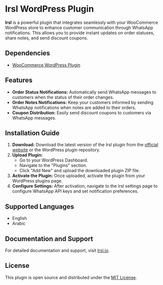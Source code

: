 
# Irsl WordPress Plugin

**Irsl** is a powerful plugin that integrates seamlessly with your WooCommerce WordPress store to enhance customer communication through WhatsApp notifications. This allows you to provide instant updates on order statuses, share notes, and send discount coupons.

## Dependencies
- [WooCommerce WordPress Plugin](https://wordpress.org/plugins/woocommerce/)

## Features
- **Order Status Notifications:** Automatically send WhatsApp messages to customers when the status of their order changes.
- **Order Notes Notifications:** Keep your customers informed by sending WhatsApp notifications when notes are added to their orders.
- **Coupon Distribution:** Easily send discount coupons to customers via WhatsApp messages.

## Installation Guide
1. **Download:** Download the latest version of the Irsl plugin from the [official website](https://irsl.io) or the WordPress plugin repository.
2. **Upload Plugin:**
   - Go to your WordPress Dashboard.
   - Navigate to the "Plugins" section.
   - Click "Add New" and upload the downloaded plugin ZIP file.
3. **Activate the Plugin:** Once uploaded, activate the plugin from your WordPress plugins page.
4. **Configure Settings:** After activation, navigate to the Irsl settings page to configure WhatsApp API keys and set notification preferences.

## Supported Languages
- English
- Arabic

## Documentation and Support
For detailed documentation and support, visit [Irsl.io](https://irsl.io).

## License
This plugin is open source and distributed under the [MIT License](https://opensource.org/licenses/MIT).
